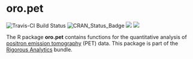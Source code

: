 # oro.pet

![Travis-CI Build Status](https://travis-ci.org/bjw34032/oro.pet.svg?branch=master)
![CRAN_Status_Badge](http://www.r-pkg.org/badges/version/oro.pet)
![](http://cranlogs.r-pkg.org/badges/grand-total/oro.pet)
![](http://cranlogs.r-pkg.org/badges/oro.pet)

The R package **oro.pet** contains functions for the quantitative analysis of [positron emission tomography](http://en.wikipedia.org/wiki/Positron_emission_tomography) (PET) data.  This package is part of the [Rigorous Analytics](http://rigorousanalytics.blogspot.com) bundle. 
